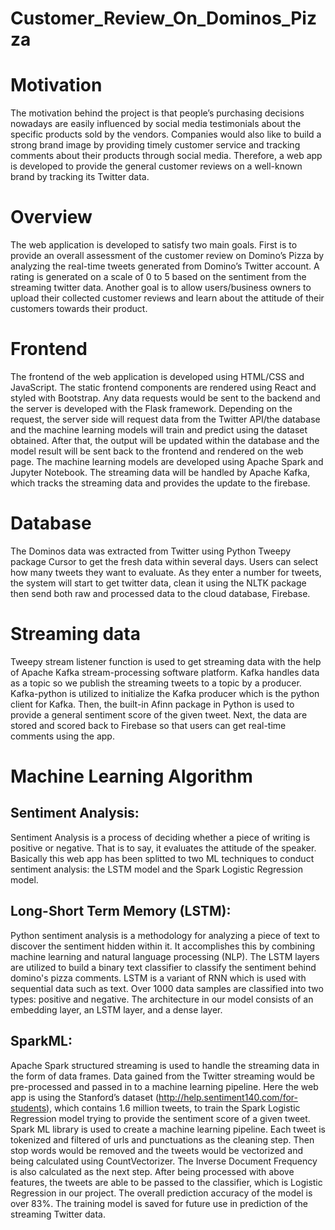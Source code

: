 # Customer_Review_On_Dominos_Pizza
# Motivation
The motivation behind the project is that people’s purchasing decisions nowadays are easily influenced by social media testimonials about the specific products sold by the vendors. Companies would also like to build a strong brand image by providing timely customer service and tracking comments about their products through social media. Therefore, a web app is developed to provide the general customer reviews on a well-known brand by tracking its Twitter data.

# Overview
The web application is developed to satisfy two main goals. First is to provide an overall assessment of the customer review on Domino’s Pizza by analyzing the real-time tweets generated from Domino’s Twitter account. A rating is generated on a scale of 0 to 5 based on the sentiment from the streaming twitter data. Another goal is to allow users/business owners to upload their collected customer reviews and learn about the attitude of their customers towards their product.

# Frontend
The frontend of the web application is developed using HTML/CSS and JavaScript. The static frontend components are rendered using React and styled with Bootstrap. Any data requests would be sent to the backend and the server is developed with the Flask framework. Depending on the request, the server side will request data from the Twitter API/the database and the machine learning models will train and predict using the dataset obtained. After that, the output will be updated within the database and the model result will be sent back to the frontend and rendered on the web page. The machine learning models are developed using Apache Spark and Jupyter Notebook. The streaming data will be handled by Apache Kafka, which tracks the streaming data and provides the update to the firebase.

# Database
The Dominos data was extracted from Twitter using Python Tweepy package Cursor to get the fresh data within several days. Users can select how many tweets they want to evaluate. As they enter a number for tweets, the system will start to get twitter data, clean it using the NLTK package then send both raw and processed data to the cloud database, Firebase.

# Streaming data
Tweepy stream listener function is used to get streaming data with the help of Apache Kafka stream-processing software platform. Kafka handles data as a topic so we publish the streaming tweets to a topic by a producer. Kafka-python is utilized to initialize the Kafka producer which is the python client for Kafka. Then, the built-in Afinn package in Python is used to provide a general sentiment score of the given tweet. Next, the data are stored and scored back to Firebase so that users can get real-time comments using the app.

# Machine Learning Algorithm
## Sentiment Analysis:
Sentiment Analysis is a process of deciding whether a piece of writing is positive or negative. That is to say, it evaluates the attitude of the speaker. Basically this web app has been splitted to two ML techniques to conduct sentiment analysis: the LSTM model and the Spark Logistic Regression model.

## Long-Short Term Memory (LSTM):
Python sentiment analysis is a methodology for analyzing a piece of text to discover the sentiment hidden within it. It accomplishes this by combining machine learning and natural language processing (NLP). The LSTM layers are utilized to build a binary text classifier to classify the sentiment behind domino's pizza comments. LSTM is a variant of RNN which is used with sequential data such as text. Over 1000 data samples are classified into two types: positive and negative. The architecture in our model consists of an embedding layer, an LSTM layer, and a dense layer.

## SparkML:
Apache Spark structured streaming is used to handle the streaming data in the form of data frames. Data gained from the Twitter streaming would be pre-processed and passed in to a machine learning pipeline. Here the web app is using the Stanford’s dataset (http://help.sentiment140.com/for-students), which contains 1.6 million tweets, to train the Spark Logistic Regression model trying to provide the sentiment score of a given tweet. Spark ML library is used to create a machine learning pipeline. Each tweet is tokenized and filtered of urls and punctuations as the cleaning step. Then stop words would be removed and the tweets would be vectorized and being calculated using CountVectorizer. The Inverse Document Frequency is also calculated as the next step. After being processed with above features, the tweets are able to be passed to the classifier, which is Logistic Regression in our project. The overall prediction accuracy of the model is over 83%. The training model is saved for future use in prediction of the streaming Twitter data.
